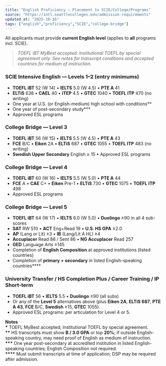 ```yaml
---
title: "English Proficiency — Placement to SCIE/College/Programs"
source: "https://intl.seattlecolleges.edu/admission-requirements"
updated_at: "2025-10-16"
tags: ["english","proficiency","SCIE","college-bridge"]
---
```


All applicants must provide **current English level** (applies to **all** programs incl. SCIE).

> *TOEFL iBT MyBest accepted. Institutional TOEFL by special agreement only. See notes for transcript conditions and accepted countries for medium of instruction.*

### SCIE Intensive English — Levels 1–2 (entry minimums)
- **TOEFL iBT** 52 (W 14) • **IELTS** 5.0 (W 4.5) • **PTE A** 41  
- **ELTiS** 638 • **CAEL** 40 • **iTEP** 4.5 • **GTEC** 1040 • **TOEFL ITP** 470 (no writing)  
- One year at U.S. (or English-medium) high school with conditions**  
- One year of post-secondary study***  
- Approved ESL programs

### College Bridge — Level 3
- **TOEFL iBT** 56 (W 15) • **IELTS** 5.5 (W 4.5) • **PTE A** 43  
- **FCE** B/C • **Eiken** 2A • **ELTiS** 687 • **GTEC** 1055 • **TOEFL ITP** 483 (no writing)  
- **Swedish Upper Secondary** English ≥ 15 • Approved ESL programs

### College Bridge — Level 4
- **TOEFL iBT** 60 (W 16) • **IELTS** 5.5 (W 5.0) • **PTE A** 44  
- **FCE** A • **CAE** C+ • **Eiken** Pre-1 • **ELTiS** 730 • **GTEC** 1075 • **TOEFL ITP** 498  
- Approved ESL programs

### College Bridge — Level 5
- **TOEFL iBT** 64 (W 17) • **IELTS** 6.0 (W 5.0) • **Duolingo** ≥90 in all 4 sub-scores  
- **SAT** RW 510 • **ACT** Eng+Read 19 • **U.S. HS GPA** ≥2.0  
- **AP** (Lang or Lit) ≥3 • **IB** (Lang/Lit A HL) ≥4  
- **Accuplacer** Read 86 / Sent 86 • **NG Accuplacer** Read 257  
- **GED** Language Arts ≥145  
- Completion of **English Composition** at approved institutions (listed countries)  
- Completion of **primary + secondary** in listed English-speaking countries****

### University Transfer / HS Completion Plus / Career Training / IP Short-term
- **TOEFL iBT** 56 • **IELTS** 5.5 • **Duolingo** ≥90 (all subs)  
- Or any of the **Level 5** alternatives above (plus **Eiken 2A**, **ELTiS 687**, **PTE A 43**, **FCE** B/C, **Swedish** ≥15, **GTEC** 1055).  
- Approved ESL programs: per articulation for Level 4 or 5.

**Notes**  
**\*** TOEFL MyBest accepted; Institutional TOEFL by special agreement.  
**\*\*** HS transcripts must show **B / 3.0 GPA** or top **20%**; if outside English-speaking country, may need proof of English as medium of instruction.  
**\*\*\*** One year post-secondary at accredited institution in listed English-speaking countries; English Composition not required.  
**\*\*\*\*** Must submit transcripts at time of application; DSP may be required after admission.

